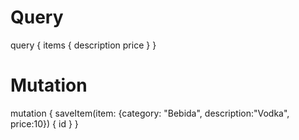 # Query

query {
  items {
    description
    price
  }
}


# Mutation

mutation {
  saveItem(item: {category: "Bebida", description:"Vodka", price:10}) {
    id
  }
}
